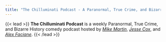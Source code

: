 ```yaml
---
title: "The Chilluminati Podcast - A Paranormal, True Crime, and Bizarre History Comedy Podcast"
---
```

{{< lead >}}
**The Chilluminati Podcast** is a weekly Paranormal, True Crime, and Bizarre History comedy podcast hosted by [*Mike Martin*](#mike-martin), [*Jesse Cox*](#jesse-cox), and [*Alex Faciane*](#alex-faciane).
{{< /lead >}}
